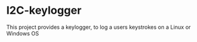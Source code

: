 # I2C-keylogger
This project provides a keylogger, to log a users keystrokes on a Linux or Windows OS
